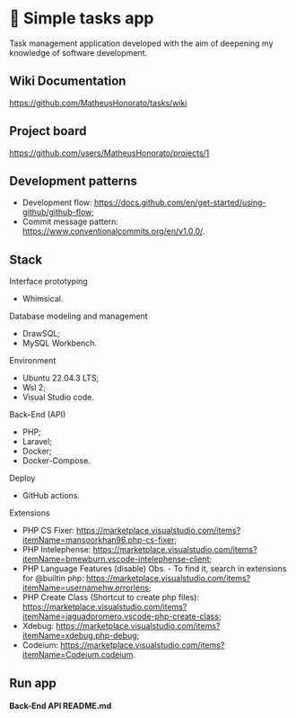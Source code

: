 # 📝 Simple tasks app

Task management application developed with the aim of deepening my knowledge of software development.

## Wiki Documentation

https://github.com/MatheusHonorato/tasks/wiki

## Project board

https://github.com/users/MatheusHonorato/projects/1

## Development patterns

- Development flow: https://docs.github.com/en/get-started/using-github/github-flow;
- Commit message pattern: https://www.conventionalcommits.org/en/v1.0.0/.

## Stack

Interface prototyping

- Whimsical.

Database modeling and management

- DrawSQL;
- MySQL Workbench.

Environment

- Ubuntu 22.04.3 LTS;
- Wsl 2;
- Visual Studio code.

Back-End (API)

- PHP;
- Laravel;
- Docker;
- Docker-Compose.

Deploy

- GitHub actions.

Extensions

- PHP CS Fixer: https://marketplace.visualstudio.com/items?itemName=mansoorkhan96.php-cs-fixer;
- PHP Intelephense: https://marketplace.visualstudio.com/items?itemName=bmewburn.vscode-intelephense-client;
- PHP Language Features (disable) Obs. - To find it, search in extensions for @builtin php: https://marketplace.visualstudio.com/items?itemName=usernamehw.errorlens;
- PHP Create Class (Shortcut to create php files): https://marketplace.visualstudio.com/items?itemName=jaguadoromero.vscode-php-create-class;
- Xdebug: https://marketplace.visualstudio.com/items?itemName=xdebug.php-debug;
- Codeium: https://marketplace.visualstudio.com/items?itemName=Codeium.codeium.

## Run app

#### Back-End API README.md